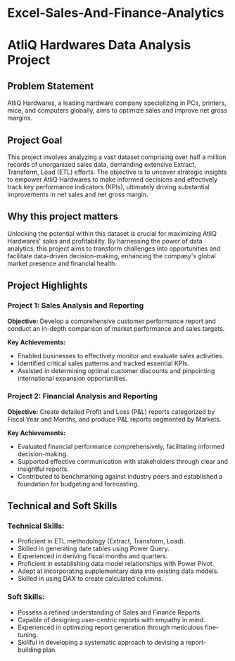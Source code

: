 # Excel-Sales-And-Finance-Analytics
# AtliQ Hardwares Data Analysis Project

## Problem Statement
AtliQ Hardwares, a leading hardware company specializing in PCs, printers, mice, and computers globally, aims to optimize sales and improve net gross margins.

## Project Goal
This project involves analyzing a vast dataset comprising over half a million records of unorganized sales data, demanding extensive Extract, Transform, Load (ETL) efforts. The objective is to uncover strategic insights to empower AtliQ Hardwares to make informed decisions and effectively track key performance indicators (KPIs), ultimately driving substantial improvements in net sales and net gross margin.

## Why this project matters
Unlocking the potential within this dataset is crucial for maximizing AtliQ Hardwares' sales and profitability. By harnessing the power of data analytics, this project aims to transform challenges into opportunities and facilitate data-driven decision-making, enhancing the company's global market presence and financial health.

## Project Highlights

### Project 1: Sales Analysis and Reporting
**Objective:** 
Develop a comprehensive customer performance report and conduct an in-depth comparison of market performance and sales targets.

**Key Achievements:**
- Enabled businesses to effectively monitor and evaluate sales activities.
- Identified critical sales patterns and tracked essential KPIs.
- Assisted in determining optimal customer discounts and pinpointing international expansion opportunities.

### Project 2: Financial Analysis and Reporting
**Objective:** 
Create detailed Profit and Loss (P&L) reports categorized by Fiscal Year and Months, and produce P&L reports segmented by Markets.

**Key Achievements:**
- Evaluated financial performance comprehensively, facilitating informed decision-making.
- Supported effective communication with stakeholders through clear and insightful reports.
- Contributed to benchmarking against industry peers and established a foundation for budgeting and forecasting.

## Technical and Soft Skills

### Technical Skills:
- Proficient in ETL methodology (Extract, Transform, Load).
- Skilled in generating date tables using Power Query.
- Experienced in deriving fiscal months and quarters.
- Proficient in establishing data model relationships with Power Pivot.
- Adept at incorporating supplementary data into existing data models.
- Skilled in using DAX to create calculated columns.

### Soft Skills:
- Possess a refined understanding of Sales and Finance Reports.
- Capable of designing user-centric reports with empathy in mind.
- Experienced in optimizing report generation through meticulous fine-tuning.
- Skillful in developing a systematic approach to devising a report-building plan.
